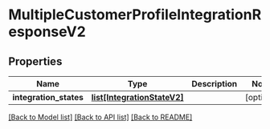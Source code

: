 # MultipleCustomerProfileIntegrationResponseV2

## Properties
Name | Type | Description | Notes
------------ | ------------- | ------------- | -------------
**integration_states** | [**list[IntegrationStateV2]**](IntegrationStateV2.md) |  | [optional] 

[[Back to Model list]](../README.md#documentation-for-models) [[Back to API list]](../README.md#documentation-for-api-endpoints) [[Back to README]](../README.md)


